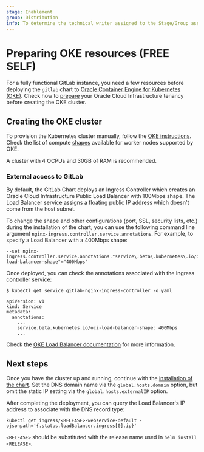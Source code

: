 ```yaml
---
stage: Enablement
group: Distribution
info: To determine the technical writer assigned to the Stage/Group associated with this page, see https://about.gitlab.com/handbook/engineering/ux/technical-writing/#designated-technical-writers
---
```


# Preparing OKE resources **(FREE SELF)**

For a fully functional GitLab instance, you need a few resources before
deploying the `gitlab` chart to [Oracle Container Engine for Kubernetes (OKE)](https://docs.oracle.com/en-us/iaas/Content/ContEng/Concepts/contengoverview.htm). Check how to [prepare](https://docs.oracle.com/en-us/iaas/Content/ContEng/Concepts/contengprerequisites.htm) your Oracle Cloud Infrastructure tenancy before creating the OKE cluster.

## Creating the OKE cluster

To provision the Kubernetes cluster manually, follow the
[OKE instructions](https://docs.oracle.com/en-us/iaas/Content/ContEng/Tasks/contengcreatingclusterusingoke.htm). Check the list of compute [shapes](https://docs.oracle.com/en-us/iaas/Content/ContEng/Reference/contengimagesshapes.htm#shapes) available for worker nodes supported by OKE.

A cluster with 4 OCPUs and 30GB of RAM is recommended.

### External access to GitLab

By default, the GitLab Chart deploys an Ingress Controller which creates an
Oracle Cloud Infrastructure Public Load Balancer with 100Mbps shape. The Load
Balancer service assigns a floating public IP address which doesn't come from
the host subnet.

To change the shape and other configurations (port, SSL, security lists, etc.)
during the installation of the chart, you can use the following command line argument
`nginx-ingress.controller.service.annotations`. For example, to specify a
Load Balancer with a 400Mbps shape:

```shell
--set nginx-ingress.controller.service.annotations."service\.beta\.kubernetes\.io/oci-load-balancer-shape"="400Mbps"
```

Once deployed, you can check the annotations associated with the Ingress controller service:

```plaintext
$ kubectl get service gitlab-nginx-ingress-controller -o yaml

apiVersion: v1
kind: Service
metadata:
  annotations:
    ...
    service.beta.kubernetes.io/oci-load-balancer-shape: 400Mbps
    ...
```

Check the [OKE Load Balancer documentation](https://docs.oracle.com/en-us/iaas/Content/ContEng/Tasks/contengcreatingloadbalancer.htm) for more information.

## Next steps

Once you have the cluster up and running, continue with the
[installation of the chart](../deployment.md). Set the DNS domain name via the
`global.hosts.domain` option, but omit the static IP setting via the
`global.hosts.externalIP` option.

After completing the deployment, you can query the Load Balancer's IP address to associate with the DNS record type:

```shell
kubectl get ingress/<RELEASE>-webservice-default -ojsonpath='{.status.loadBalancer.ingress[0].ip}'
```

`<RELEASE>` should be substituted with the release name used in `helm install <RELEASE>`.
